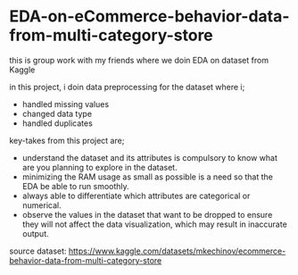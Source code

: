 # EDA-on-eCommerce-behavior-data-from-multi-category-store

this is group work with my friends where we doin EDA on dataset from Kaggle

in this project, i doin data preprocessing for the dataset where i;
- handled missing values
- changed data type 
- handled duplicates

key-takes from this project are;
- understand the dataset and its attributes is compulsory to know what are you planning to explore in the dataset.
- minimizing the RAM usage as small as possible is a need so that the EDA be able to run smoothly.
- always able to differentiate which attributes are categorical or numerical.
- observe the values in the dataset that want to be dropped to ensure they will not affect the data visualization, which may result in inaccurate output.

source dataset: https://www.kaggle.com/datasets/mkechinov/ecommerce-behavior-data-from-multi-category-store
